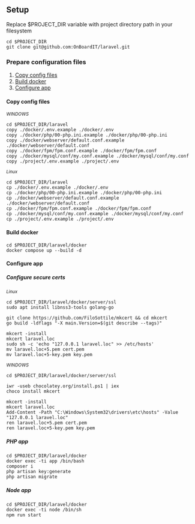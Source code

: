 ## Setup

<p>
    Replace $PROJECT_DIR variable with project directory path 
    in your filesystem
</p>

```
cd $PROJECT_DIR
git clone git@github.com:OnBoardIT/laravel.git
```

### Prepare configuration files

1. [Copy config files](#copy-config-files)
2. [Build docker](#build-docker)
3. [Configure app](#configure-app)

#### Copy config files

<small>
    <i>WINDOWS</i>
</small>

```
cd $PROJECT_DIR/laravel
copy ./docker/.env.example ./docker/.env
copy ./docker/php/00-php.ini.example ./docker/php/00-php.ini
copy ./docker/webserver/default.conf.example ./docker/webserver/default.conf
copy ./docker/fpm/fpm.conf.example ./docker/fpm/fpm.conf
copy ./docker/mysql/conf/my.conf.example ./docker/mysql/conf/my.conf
copy ./project/.env.example ./project/.env
```

<small>
    <i>Linux</i>
</small>

```
cd $PROJECT_DIR/laravel
cp ./docker/.env.example ./docker/.env
cp ./docker/php/00-php.ini.example ./docker/php/00-php.ini
cp ./docker/webserver/default.conf.example ./docker/webserver/default.conf
cp ./docker/fpm/fpm.conf.example ./docker/fpm/fpm.conf
cp ./docker/mysql/conf/my.conf.example ./docker/mysql/conf/my.conf
cp ./project/.env.example ./project/.env
```

#### Build docker

```
cd $PROJECT_DIR/laravel/docker
docker compose up --build -d
```

#### Configure app

##### Configure secure certs

<small>
    <i>Linux</i>
</small>

```
cd $PROJECT_DIR/laravel/docker/server/ssl
sudo apt install libnss3-tools golang-go

git clone https://github.com/FiloSottile/mkcert && cd mkcert
go build -ldflags "-X main.Version=$(git describe --tags)"

mkcert -install
mkcert laravel.loc
sudo sh -c 'echo "127.0.0.1 laravel.loc" >> /etc/hosts'
mv laravel.loc+5.pem cert.pem
mv laravel.loc+5-key.pem key.pem
```

<small>
    <i>WINDOWS</i>
</small>

```
cd $PROJECT_DIR/laravel/docker/server/ssl

iwr -useb chocolatey.org/install.ps1 | iex
choco install mkcert

mkcert -install
mkcert laravel.loc
Add-Content -Path "C:\Windows\System32\drivers\etc\hosts" -Value "127.0.0.1 laravel.loc"
ren laravel.loc+5.pem cert.pem
ren laravel.loc+5-key.pem key.pem
```

##### PHP app

```
cd $PROJECT_DIR/laravel/docker
docker exec -ti app /bin/bash
composer i
php artisan key:generate
php artisan migrate
```

##### Node app

```
cd $PROJECT_DIR/laravel/docker
docker exec -ti node /bin/sh
npm run start
```